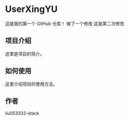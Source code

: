 # UserXingYU

这是我的第一个 GitHub 仓库！
做了一个修改
这是第二次修改
## 项目介绍

这里是项目的简介。

## 如何使用

这里介绍项目的使用方法。

## 作者

liu053332-stack
